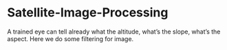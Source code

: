 # Satellite-Image-Processing
A trained eye can tell already what the altitude, what’s the slope, what’s the aspect. Here we do some filtering for image.

